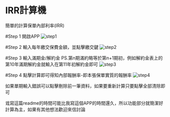 
IRR計算機
=====
簡單的計算保單內部利率(IRR)

#Step 1 開啟APP
![step1](https://github.com/eggyu/IRRCalculator/blob/master/Screenshot_2016-02-22-14-24-56_android.pixnet.net.irr.png?raw=true)

#Step 2 輸入每年繳交保費金額，並點擊繳交鍵
![step2](https://github.com/eggyu/IRRCalculator/blob/master/Screenshot_2016-02-22-14-25-05_android.pixnet.net.irr.png?raw=true)

#Step 3 輸入滿期金/解約金 
PS.第n期滿約略等於第n+1期初，例如解約金表上的第10年滿期解約金就輸入在第11年初解約金即可
![step3](https://github.com/eggyu/IRRCalculator/blob/master/Screenshot_2016-02-22-14-25-28_android.pixnet.net.irr.png?raw=true)

#Step 4 點擊計算即可得知內部報酬率-即本張保單實質的報酬率
![step4](https://github.com/eggyu/IRRCalculator/blob/master/Screenshot_2016-02-22-14-25-34_android.pixnet.net.irr.png?raw=true)


如果單期輸入錯誤可以點擊刪除前一筆資料，如果要重新計算只要點擊全部清除即可


㦱寫這篇readme的時間可能比我寫這個APP的時間還久，所以功能部分就簡潔好計算為主，如果有其他想法歡迎來信討論
